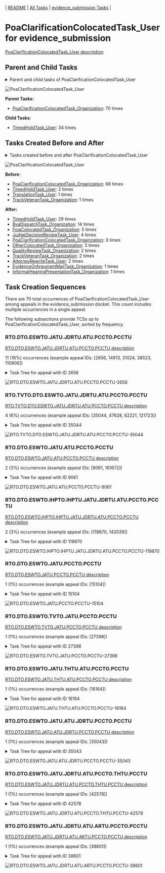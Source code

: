 <!-- DO NOT EDIT THIS FILE.  This file is autogenerated. -->
| [README](../README.md) | [All Tasks](../alltasks.md) | [evidence_submission Tasks](tasklist.md) |

# PoaClarificationColocatedTask_User for evidence_submission

[PoaClarificationColocatedTask_User description](../descr/PoaClarificationColocatedTask_User.md)

## Parent and Child Tasks

<details><summary markdown='span'>Parent and child tasks of PoaClarificationColocatedTask_User
</summary>

```
digraph G {
rankdir=LR;
node [shape=box]
"PoaClarificationColocatedTask_User" -> "TimedHoldTask_User" [label=34]
"PoaClarificationColocatedTask_Organization" -> "PoaClarificationColocatedTask_User" [label=70]
}
```
</details>

![PoaClarificationColocatedTask_User](dot/PoaClarificationColocatedTask_User-parentchild.dot.png)

**Parent Tasks:**

   * [PoaClarificationColocatedTask_Organization](PoaClarificationColocatedTask_Organization.md): 70 times

**Child Tasks:**

   * [TimedHoldTask_User](TimedHoldTask_User.md): 34 times

## Tasks Created Before and After

<details><summary markdown='span'>Tasks created before and after PoaClarificationColocatedTask_User</summary>

```
digraph G {
rankdir=LR;

"PoaClarificationColocatedTask_User" -> "TimedHoldTask_User" [label=29]
"PoaClarificationColocatedTask_User" -> "BvaDispatchTask_Organization" [label=14]
"PoaClarificationColocatedTask_User" -> "FoiaColocatedTask_Organization" [label=5]
"PoaClarificationColocatedTask_User" -> "JudgeDecisionReviewTask_User" [label=4]
"PoaClarificationColocatedTask_User" -> "PoaClarificationColocatedTask_Organization" [label=3]
"PoaClarificationColocatedTask_User" -> "OtherColocatedTask_Organization" [label=3]
"PoaClarificationColocatedTask_User" -> "TrackVeteranTask_Organization" [label=2]
"PoaClarificationColocatedTask_User" -> "QualityReviewTask_Organization" [label=2]
"PoaClarificationColocatedTask_User" -> "AttorneyRewriteTask_User" [label=2]
"PoaClarificationColocatedTask_User" -> "InformalHearingPresentationTask_Organization" [label=1]
"PoaClarificationColocatedTask_User" -> "EvidenceOrArgumentMailTask_Organization" [label=1]
"PoaClarificationColocatedTask_Organization" -> "PoaClarificationColocatedTask_User" [label=66]
"TimedHoldTask_User" -> "PoaClarificationColocatedTask_User" [label=2]
"TranslationTask_User" -> "PoaClarificationColocatedTask_User" [label=1]
"TrackVeteranTask_Organization" -> "PoaClarificationColocatedTask_User" [label=1]
}
```
</details>

![PoaClarificationColocatedTask_User](dot/PoaClarificationColocatedTask_User.dot.png)

**Before:**

   * [PoaClarificationColocatedTask_Organization](PoaClarificationColocatedTask_Organization.md): 66 times
   * [TimedHoldTask_User](TimedHoldTask_User.md): 2 times
   * [TranslationTask_User](TranslationTask_User.md): 1 times
   * [TrackVeteranTask_Organization](TrackVeteranTask_Organization.md): 1 times

**After:**

   * [TimedHoldTask_User](TimedHoldTask_User.md): 29 times
   * [BvaDispatchTask_Organization](BvaDispatchTask_Organization.md): 14 times
   * [FoiaColocatedTask_Organization](FoiaColocatedTask_Organization.md): 5 times
   * [JudgeDecisionReviewTask_User](JudgeDecisionReviewTask_User.md): 4 times
   * [PoaClarificationColocatedTask_Organization](PoaClarificationColocatedTask_Organization.md): 3 times
   * [OtherColocatedTask_Organization](OtherColocatedTask_Organization.md): 3 times
   * [QualityReviewTask_Organization](QualityReviewTask_Organization.md): 2 times
   * [TrackVeteranTask_Organization](TrackVeteranTask_Organization.md): 2 times
   * [AttorneyRewriteTask_User](AttorneyRewriteTask_User.md): 2 times
   * [EvidenceOrArgumentMailTask_Organization](EvidenceOrArgumentMailTask_Organization.md): 1 times
   * [InformalHearingPresentationTask_Organization](InformalHearingPresentationTask_Organization.md): 1 times

## Task Creation Sequences

There are 70 total occurrences of PoaClarificationColocatedTask_User among appeals in the evidence_submission docket.  This count includes multiple occurrences in a single appeal.

The following subsections provide TCSs up to PoaClarificationColocatedTask_User, sorted by frequency.

### RTO.DTO.ESWTO.JATU.JDRTU.ATU.PCCTO.PCCTU

[RTO.DTO.ESWTO.JATU.JDRTU.ATU.PCCTO.PCCTU description](../descr/RTO.DTO.ESWTO.JATU.JDRTU.ATU.PCCTO.PCCTU.md)

11 (16%) occurrences (example appeal IDs: [2656, 14913, 31024, 38523, 110906])

<details><summary markdown='span'>Task Tree for appeal with ID 2656</summary>

```
@startuml
skinparam {
  ObjectBorderColor #555
  ObjectBorderThickness 0
  ObjectFontStyle bold
  ObjectFontSize 14
  ObjectAttributeFontColor #333
  ObjectAttributeFontSize 12
}
  object 0.RootTask #8dd3c7 {
Organization
}
  object 1.DistributionTask #ffffb3 {
Organization
}
  object 2.EvidenceSubmissionWindowTask #fccde5 {
Organization
}
  object 3.JudgeAssignTask #ccebc5 {
User
}
  object 4.JudgeDecisionReviewTask #d9d9d9 {
User
}
  object 5.AttorneyTask #bc80bd {
User
}
  object 6.PoaClarificationColocatedTask #bebada {
Organization
}
  object 7.PoaClarificationColocatedTask #bebada {
User  <back:white>    </back>
}
  object 8.TimedHoldTask #fccde5 {
User
}
  object 9.BvaDispatchTask #b3de69 {
Organization
}
  object 10.BvaDispatchTask #b3de69 {
User
}
0.RootTask -- 1.DistributionTask
1.DistributionTask -- 2.EvidenceSubmissionWindowTask
0.RootTask -- 3.JudgeAssignTask
0.RootTask -- 4.JudgeDecisionReviewTask
4.JudgeDecisionReviewTask -- 5.AttorneyTask
5.AttorneyTask -- 6.PoaClarificationColocatedTask
6.PoaClarificationColocatedTask -- 7.PoaClarificationColocatedTask
7.PoaClarificationColocatedTask -- 8.TimedHoldTask
0.RootTask -- 9.BvaDispatchTask
9.BvaDispatchTask -- 10.BvaDispatchTask
@enduml
```
</details>

![RTO.DTO.ESWTO.JATU.JDRTU.ATU.PCCTO.PCCTU-2656](uml/RTO.DTO.ESWTO.JATU.JDRTU.ATU.PCCTO.PCCTU-2656.png)

### RTO.TVTO.DTO.ESWTO.JATU.JDRTU.ATU.PCCTO.PCCTU

[RTO.TVTO.DTO.ESWTO.JATU.JDRTU.ATU.PCCTO.PCCTU description](../descr/RTO.TVTO.DTO.ESWTO.JATU.JDRTU.ATU.PCCTO.PCCTU.md)

4 (6%) occurrences (example appeal IDs: [35044, 47628, 62221, 121723])

<details><summary markdown='span'>Task Tree for appeal with ID 35044</summary>

```
@startuml
skinparam {
  ObjectBorderColor #555
  ObjectBorderThickness 0
  ObjectFontStyle bold
  ObjectFontSize 14
  ObjectAttributeFontColor #333
  ObjectAttributeFontSize 12
}
  object 0.RootTask #8dd3c7 {
Organization
}
  object 1.TrackVeteranTask #bebada {
Organization
}
  object 2.DistributionTask #ffffb3 {
Organization
}
  object 3.EvidenceSubmissionWindowTask #fccde5 {
Organization
}
  object 4.JudgeAssignTask #ccebc5 {
User
}
  object 5.JudgeDecisionReviewTask #d9d9d9 {
User
}
  object 6.AttorneyTask #bc80bd {
User
}
  object 7.PoaClarificationColocatedTask #bebada {
Organization
}
  object 8.PoaClarificationColocatedTask #bebada {
User  <back:white>    </back>
}
  object 9.TimedHoldTask #fccde5 {
User
}
  object 10.TrackVeteranTask #bebada {
Organization
}
0.RootTask -- 1.TrackVeteranTask
0.RootTask -- 2.DistributionTask
2.DistributionTask -- 3.EvidenceSubmissionWindowTask
0.RootTask -- 4.JudgeAssignTask
0.RootTask -- 5.JudgeDecisionReviewTask
5.JudgeDecisionReviewTask -- 6.AttorneyTask
6.AttorneyTask -- 7.PoaClarificationColocatedTask
7.PoaClarificationColocatedTask -- 8.PoaClarificationColocatedTask
8.PoaClarificationColocatedTask -- 9.TimedHoldTask
0.RootTask -- 10.TrackVeteranTask
@enduml
```
</details>

![RTO.TVTO.DTO.ESWTO.JATU.JDRTU.ATU.PCCTO.PCCTU-35044](uml/RTO.TVTO.DTO.ESWTO.JATU.JDRTU.ATU.PCCTO.PCCTU-35044.png)

### RTO.DTO.ESWTO.JATU.ATU.PCCTO.PCCTU

[RTO.DTO.ESWTO.JATU.ATU.PCCTO.PCCTU description](../descr/RTO.DTO.ESWTO.JATU.ATU.PCCTO.PCCTU.md)

2 (3%) occurrences (example appeal IDs: [9061, 161672])

<details><summary markdown='span'>Task Tree for appeal with ID 9061</summary>

```
@startuml
skinparam {
  ObjectBorderColor #555
  ObjectBorderThickness 0
  ObjectFontStyle bold
  ObjectFontSize 14
  ObjectAttributeFontColor #333
  ObjectAttributeFontSize 12
}
  object 0.RootTask #8dd3c7 {
Organization
}
  object 1.DistributionTask #ffffb3 {
Organization
}
  object 2.EvidenceSubmissionWindowTask #fccde5 {
Organization
}
  object 3.JudgeAssignTask #ccebc5 {
User
}
  object 4.JudgeDecisionReviewTask #d9d9d9 {
User
}
  object 5.AttorneyTask #bc80bd {
User
}
  object 6.TrackVeteranTask #bebada {
Organization
}
  object 7.PoaClarificationColocatedTask #bebada {
Organization
}
  object 8.PoaClarificationColocatedTask #bebada {
User  <back:white>    </back>
}
  object 9.PoaClarificationColocatedTask #bebada {
User  <back:white>    </back>
}
  object 10.TrackVeteranTask #bebada {
Organization
}
  object 11.AttorneyRewriteTask #b3de69 {
User
}
  object 12.PoaClarificationColocatedTask #bebada {
Organization
}
  object 13.PoaClarificationColocatedTask #bebada {
User  <back:white>    </back>
}
  object 14.TrackVeteranTask #bebada {
Organization
}
  object 15.PoaClarificationColocatedTask #bebada {
User  <back:white>    </back>
}
  object 16.JudgeDecisionReviewTask #d9d9d9 {
User
}
  object 17.BvaDispatchTask #b3de69 {
Organization
}
  object 18.BvaDispatchTask #b3de69 {
User
}
0.RootTask -- 1.DistributionTask
1.DistributionTask -- 2.EvidenceSubmissionWindowTask
0.RootTask -- 3.JudgeAssignTask
0.RootTask -- 4.JudgeDecisionReviewTask
16.JudgeDecisionReviewTask -- 5.AttorneyTask
0.RootTask -- 6.TrackVeteranTask
4.JudgeDecisionReviewTask -- 7.PoaClarificationColocatedTask
7.PoaClarificationColocatedTask -- 8.PoaClarificationColocatedTask
7.PoaClarificationColocatedTask -- 9.PoaClarificationColocatedTask
0.RootTask -- 10.TrackVeteranTask
16.JudgeDecisionReviewTask -- 11.AttorneyRewriteTask
4.JudgeDecisionReviewTask -- 12.PoaClarificationColocatedTask
12.PoaClarificationColocatedTask -- 13.PoaClarificationColocatedTask
0.RootTask -- 14.TrackVeteranTask
12.PoaClarificationColocatedTask -- 15.PoaClarificationColocatedTask
0.RootTask -- 16.JudgeDecisionReviewTask
0.RootTask -- 17.BvaDispatchTask
17.BvaDispatchTask -- 18.BvaDispatchTask
@enduml
```
</details>

![RTO.DTO.ESWTO.JATU.ATU.PCCTO.PCCTU-9061](uml/RTO.DTO.ESWTO.JATU.ATU.PCCTO.PCCTU-9061.png)

### RTO.DTO.ESWTO.IHPTO.IHPTU.JATU.JDRTU.ATU.PCCTO.PCCTU

[RTO.DTO.ESWTO.IHPTO.IHPTU.JATU.JDRTU.ATU.PCCTO.PCCTU description](../descr/RTO.DTO.ESWTO.IHPTO.IHPTU.JATU.JDRTU.ATU.PCCTO.PCCTU.md)

2 (3%) occurrences (example appeal IDs: [119870, 142039])

<details><summary markdown='span'>Task Tree for appeal with ID 119870</summary>

```
@startuml
skinparam {
  ObjectBorderColor #555
  ObjectBorderThickness 0
  ObjectFontStyle bold
  ObjectFontSize 14
  ObjectAttributeFontColor #333
  ObjectAttributeFontSize 12
}
  object 0.RootTask #8dd3c7 {
Organization
}
  object 1.TrackVeteranTask #bebada {
Organization
}
  object 2.DistributionTask #ffffb3 {
Organization
}
  object 3.EvidenceSubmissionWindowTask #fccde5 {
Organization
}
  object 4.InformalHearingPresentationTask #fdb462 {
Organization
}
  object 5.InformalHearingPresentationTask #fdb462 {
User
}
  object 6.InformalHearingPresentationTask #fdb462 {
User
}
  object 7.JudgeAssignTask #ccebc5 {
User
}
  object 8.JudgeDecisionReviewTask #d9d9d9 {
User
}
  object 9.AttorneyTask #bc80bd {
User
}
  object 10.PoaClarificationColocatedTask #bebada {
Organization
}
  object 11.PoaClarificationColocatedTask #bebada {
User  <back:white>    </back>
}
  object 12.PoaClarificationColocatedTask #bebada {
Organization
}
  object 13.PoaClarificationColocatedTask #bebada {
User  <back:white>    </back>
}
  object 14.TimedHoldTask #fccde5 {
User
}
  object 15.BvaDispatchTask #b3de69 {
Organization
}
  object 16.BvaDispatchTask #b3de69 {
User
}
0.RootTask -- 1.TrackVeteranTask
0.RootTask -- 2.DistributionTask
2.DistributionTask -- 3.EvidenceSubmissionWindowTask
2.DistributionTask -- 4.InformalHearingPresentationTask
4.InformalHearingPresentationTask -- 5.InformalHearingPresentationTask
4.InformalHearingPresentationTask -- 6.InformalHearingPresentationTask
0.RootTask -- 7.JudgeAssignTask
0.RootTask -- 8.JudgeDecisionReviewTask
8.JudgeDecisionReviewTask -- 9.AttorneyTask
9.AttorneyTask -- 10.PoaClarificationColocatedTask
10.PoaClarificationColocatedTask -- 11.PoaClarificationColocatedTask
9.AttorneyTask -- 12.PoaClarificationColocatedTask
12.PoaClarificationColocatedTask -- 13.PoaClarificationColocatedTask
13.PoaClarificationColocatedTask -- 14.TimedHoldTask
0.RootTask -- 15.BvaDispatchTask
15.BvaDispatchTask -- 16.BvaDispatchTask
@enduml
```
</details>

![RTO.DTO.ESWTO.IHPTO.IHPTU.JATU.JDRTU.ATU.PCCTO.PCCTU-119870](uml/RTO.DTO.ESWTO.IHPTO.IHPTU.JATU.JDRTU.ATU.PCCTO.PCCTU-119870.png)

### RTO.DTO.ESWTO.JATU.PCCTO.PCCTU

[RTO.DTO.ESWTO.JATU.PCCTO.PCCTU description](../descr/RTO.DTO.ESWTO.JATU.PCCTO.PCCTU.md)

1 (1%) occurrences (example appeal IDs: [15104])

<details><summary markdown='span'>Task Tree for appeal with ID 15104</summary>

```
@startuml
skinparam {
  ObjectBorderColor #555
  ObjectBorderThickness 0
  ObjectFontStyle bold
  ObjectFontSize 14
  ObjectAttributeFontColor #333
  ObjectAttributeFontSize 12
}
  object 0.RootTask #8dd3c7 {
Organization
}
  object 1.DistributionTask #ffffb3 {
Organization
}
  object 2.EvidenceSubmissionWindowTask #fccde5 {
Organization
}
  object 3.JudgeAssignTask #ccebc5 {
User
}
  object 4.JudgeDecisionReviewTask #d9d9d9 {
User
}
  object 5.AttorneyTask #bc80bd {
User
}
  object 6.PoaClarificationColocatedTask #bebada {
Organization
}
  object 7.PoaClarificationColocatedTask #bebada {
User  <back:white>    </back>
}
  object 8.OtherColocatedTask #80b1d3 {
Organization
}
  object 9.OtherColocatedTask #80b1d3 {
User
}
  object 10.TimedHoldTask #fccde5 {
User
}
  object 11.JudgeAssignTask #ccebc5 {
User
}
  object 12.JudgeDecisionReviewTask #d9d9d9 {
User
}
  object 13.AttorneyTask #bc80bd {
User
}
  object 14.BvaDispatchTask #b3de69 {
Organization
}
  object 15.BvaDispatchTask #b3de69 {
User
}
  object 16.EvidenceOrArgumentMailTask #ffffb3 {
Organization
}
  object 17.EvidenceOrArgumentMailTask #ffffb3 {
Organization
}
  object 18.EvidenceOrArgumentMailTask #ffffb3 {
User
}
  object 19.DeathCertificateMailTask #fb8072 {
Organization
}
  object 20.DeathCertificateMailTask #fb8072 {
Organization
}
  object 21.DeathCertificateMailTask #fb8072 {
User
}
  object 22.DeathCertificateMailTask #fb8072 {
User
}
0.RootTask -- 1.DistributionTask
1.DistributionTask -- 2.EvidenceSubmissionWindowTask
0.RootTask -- 3.JudgeAssignTask
0.RootTask -- 4.JudgeDecisionReviewTask
4.JudgeDecisionReviewTask -- 5.AttorneyTask
5.AttorneyTask -- 6.PoaClarificationColocatedTask
6.PoaClarificationColocatedTask -- 7.PoaClarificationColocatedTask
5.AttorneyTask -- 8.OtherColocatedTask
8.OtherColocatedTask -- 9.OtherColocatedTask
9.OtherColocatedTask -- 10.TimedHoldTask
0.RootTask -- 11.JudgeAssignTask
0.RootTask -- 12.JudgeDecisionReviewTask
12.JudgeDecisionReviewTask -- 13.AttorneyTask
0.RootTask -- 14.BvaDispatchTask
14.BvaDispatchTask -- 15.BvaDispatchTask
0.RootTask -- 16.EvidenceOrArgumentMailTask
16.EvidenceOrArgumentMailTask -- 17.EvidenceOrArgumentMailTask
17.EvidenceOrArgumentMailTask -- 18.EvidenceOrArgumentMailTask
0.RootTask -- 19.DeathCertificateMailTask
19.DeathCertificateMailTask -- 20.DeathCertificateMailTask
20.DeathCertificateMailTask -- 21.DeathCertificateMailTask
20.DeathCertificateMailTask -- 22.DeathCertificateMailTask
@enduml
```
</details>

![RTO.DTO.ESWTO.JATU.PCCTO.PCCTU-15104](uml/RTO.DTO.ESWTO.JATU.PCCTO.PCCTU-15104.png)

### RTO.DTO.ESWTO.TVTO.JATU.PCCTO.PCCTU

[RTO.DTO.ESWTO.TVTO.JATU.PCCTO.PCCTU description](../descr/RTO.DTO.ESWTO.TVTO.JATU.PCCTO.PCCTU.md)

1 (1%) occurrences (example appeal IDs: [27398])

<details><summary markdown='span'>Task Tree for appeal with ID 27398</summary>

```
@startuml
skinparam {
  ObjectBorderColor #555
  ObjectBorderThickness 0
  ObjectFontStyle bold
  ObjectFontSize 14
  ObjectAttributeFontColor #333
  ObjectAttributeFontSize 12
}
  object 0.RootTask #8dd3c7 {
Organization
}
  object 1.TrackVeteranTask #bebada {
Organization
}
  object 2.DistributionTask #ffffb3 {
Organization
}
  object 3.EvidenceSubmissionWindowTask #fccde5 {
Organization
}
  object 4.TrackVeteranTask #bebada {
Organization
}
  object 5.InformalHearingPresentationTask #fdb462 {
Organization
}
  object 6.TrackVeteranTask #bebada {
Organization
}
  object 7.JudgeAssignTask #ccebc5 {
User
}
  object 8.JudgeDecisionReviewTask #d9d9d9 {
User
}
  object 9.AttorneyTask #bc80bd {
User
}
  object 10.PoaClarificationColocatedTask #bebada {
Organization
}
  object 11.PoaClarificationColocatedTask #bebada {
User  <back:white>    </back>
}
  object 12.PoaClarificationColocatedTask #bebada {
Organization
}
  object 13.PoaClarificationColocatedTask #bebada {
User  <back:white>    </back>
}
  object 14.TimedHoldTask #fccde5 {
User
}
  object 15.JudgeAssignTask #ccebc5 {
User
}
  object 16.JudgeAssignTask #ccebc5 {
User
}
  object 17.TimedHoldTask #fccde5 {
User
}
  object 18.TimedHoldTask #fccde5 {
User
}
  object 19.JudgeDecisionReviewTask #d9d9d9 {
User
}
  object 20.AttorneyTask #bc80bd {
User
}
  object 21.PoaClarificationColocatedTask #bebada {
Organization
}
  object 22.PoaClarificationColocatedTask #bebada {
User  <back:white>    </back>
}
0.RootTask -- 1.TrackVeteranTask
0.RootTask -- 2.DistributionTask
2.DistributionTask -- 3.EvidenceSubmissionWindowTask
0.RootTask -- 4.TrackVeteranTask
0.RootTask -- 5.InformalHearingPresentationTask
0.RootTask -- 6.TrackVeteranTask
0.RootTask -- 7.JudgeAssignTask
0.RootTask -- 8.JudgeDecisionReviewTask
8.JudgeDecisionReviewTask -- 9.AttorneyTask
9.AttorneyTask -- 10.PoaClarificationColocatedTask
10.PoaClarificationColocatedTask -- 11.PoaClarificationColocatedTask
9.AttorneyTask -- 12.PoaClarificationColocatedTask
12.PoaClarificationColocatedTask -- 13.PoaClarificationColocatedTask
13.PoaClarificationColocatedTask -- 14.TimedHoldTask
0.RootTask -- 15.JudgeAssignTask
0.RootTask -- 16.JudgeAssignTask
16.JudgeAssignTask -- 17.TimedHoldTask
16.JudgeAssignTask -- 18.TimedHoldTask
0.RootTask -- 19.JudgeDecisionReviewTask
19.JudgeDecisionReviewTask -- 20.AttorneyTask
20.AttorneyTask -- 21.PoaClarificationColocatedTask
21.PoaClarificationColocatedTask -- 22.PoaClarificationColocatedTask
@enduml
```
</details>

![RTO.DTO.ESWTO.TVTO.JATU.PCCTO.PCCTU-27398](uml/RTO.DTO.ESWTO.TVTO.JATU.PCCTO.PCCTU-27398.png)

### RTO.DTO.ESWTO.JATU.THTU.ATU.PCCTO.PCCTU

[RTO.DTO.ESWTO.JATU.THTU.ATU.PCCTO.PCCTU description](../descr/RTO.DTO.ESWTO.JATU.THTU.ATU.PCCTO.PCCTU.md)

1 (1%) occurrences (example appeal IDs: [16164])

<details><summary markdown='span'>Task Tree for appeal with ID 16164</summary>

```
@startuml
skinparam {
  ObjectBorderColor #555
  ObjectBorderThickness 0
  ObjectFontStyle bold
  ObjectFontSize 14
  ObjectAttributeFontColor #333
  ObjectAttributeFontSize 12
}
  object 0.RootTask #8dd3c7 {
Organization
}
  object 1.DistributionTask #ffffb3 {
Organization
}
  object 2.EvidenceSubmissionWindowTask #fccde5 {
Organization
}
  object 3.JudgeAssignTask #ccebc5 {
User
}
  object 4.TimedHoldTask #fccde5 {
User
}
  object 5.JudgeDecisionReviewTask #d9d9d9 {
User
}
  object 6.AttorneyTask #bc80bd {
User
}
  object 7.PoaClarificationColocatedTask #bebada {
Organization
}
  object 8.PoaClarificationColocatedTask #bebada {
User  <back:white>    </back>
}
  object 9.TimedHoldTask #fccde5 {
User
}
  object 10.JudgeDecisionReviewTask #d9d9d9 {
User
}
  object 11.JudgeDecisionReviewTask #d9d9d9 {
User
}
  object 12.BvaDispatchTask #b3de69 {
Organization
}
  object 13.BvaDispatchTask #b3de69 {
User
}
  object 14.BvaDispatchTask #b3de69 {
User
}
0.RootTask -- 1.DistributionTask
1.DistributionTask -- 2.EvidenceSubmissionWindowTask
0.RootTask -- 3.JudgeAssignTask
3.JudgeAssignTask -- 4.TimedHoldTask
0.RootTask -- 5.JudgeDecisionReviewTask
11.JudgeDecisionReviewTask -- 6.AttorneyTask
6.AttorneyTask -- 7.PoaClarificationColocatedTask
7.PoaClarificationColocatedTask -- 8.PoaClarificationColocatedTask
8.PoaClarificationColocatedTask -- 9.TimedHoldTask
0.RootTask -- 10.JudgeDecisionReviewTask
0.RootTask -- 11.JudgeDecisionReviewTask
0.RootTask -- 12.BvaDispatchTask
12.BvaDispatchTask -- 13.BvaDispatchTask
12.BvaDispatchTask -- 14.BvaDispatchTask
@enduml
```
</details>

![RTO.DTO.ESWTO.JATU.THTU.ATU.PCCTO.PCCTU-16164](uml/RTO.DTO.ESWTO.JATU.THTU.ATU.PCCTO.PCCTU-16164.png)

### RTO.DTO.ESWTO.JATU.ATU.JDRTU.PCCTO.PCCTU

[RTO.DTO.ESWTO.JATU.ATU.JDRTU.PCCTO.PCCTU description](../descr/RTO.DTO.ESWTO.JATU.ATU.JDRTU.PCCTO.PCCTU.md)

1 (1%) occurrences (example appeal IDs: [35043])

<details><summary markdown='span'>Task Tree for appeal with ID 35043</summary>

```
@startuml
skinparam {
  ObjectBorderColor #555
  ObjectBorderThickness 0
  ObjectFontStyle bold
  ObjectFontSize 14
  ObjectAttributeFontColor #333
  ObjectAttributeFontSize 12
}
  object 0.RootTask #8dd3c7 {
Organization
}
  object 1.DistributionTask #ffffb3 {
Organization
}
  object 2.EvidenceSubmissionWindowTask #fccde5 {
Organization
}
  object 3.JudgeAssignTask #ccebc5 {
User
}
  object 4.JudgeDecisionReviewTask #d9d9d9 {
User
}
  object 5.AttorneyTask #bc80bd {
User
}
  object 6.JudgeDecisionReviewTask #d9d9d9 {
User
}
  object 7.PoaClarificationColocatedTask #bebada {
Organization
}
  object 8.PoaClarificationColocatedTask #bebada {
User  <back:white>    </back>
}
  object 9.TimedHoldTask #fccde5 {
User
}
  object 10.PoaClarificationColocatedTask #bebada {
Organization
}
  object 11.PoaClarificationColocatedTask #bebada {
User  <back:white>    </back>
}
  object 12.TimedHoldTask #fccde5 {
User
}
  object 13.BvaDispatchTask #b3de69 {
Organization
}
  object 14.BvaDispatchTask #b3de69 {
User
}
  object 15.BvaDispatchTask #b3de69 {
User
}
  object 16.JudgeDispatchReturnTask #ffffb3 {
User
}
  object 17.JudgeDispatchReturnTask #ffffb3 {
User
}
  object 18.AttorneyDispatchReturnTask #fccde5 {
User
}
0.RootTask -- 1.DistributionTask
1.DistributionTask -- 2.EvidenceSubmissionWindowTask
0.RootTask -- 3.JudgeAssignTask
0.RootTask -- 4.JudgeDecisionReviewTask
6.JudgeDecisionReviewTask -- 5.AttorneyTask
0.RootTask -- 6.JudgeDecisionReviewTask
6.JudgeDecisionReviewTask -- 7.PoaClarificationColocatedTask
7.PoaClarificationColocatedTask -- 8.PoaClarificationColocatedTask
8.PoaClarificationColocatedTask -- 9.TimedHoldTask
6.JudgeDecisionReviewTask -- 10.PoaClarificationColocatedTask
10.PoaClarificationColocatedTask -- 11.PoaClarificationColocatedTask
11.PoaClarificationColocatedTask -- 12.TimedHoldTask
0.RootTask -- 13.BvaDispatchTask
13.BvaDispatchTask -- 14.BvaDispatchTask
13.BvaDispatchTask -- 15.BvaDispatchTask
15.BvaDispatchTask -- 16.JudgeDispatchReturnTask
15.BvaDispatchTask -- 17.JudgeDispatchReturnTask
17.JudgeDispatchReturnTask -- 18.AttorneyDispatchReturnTask
@enduml
```
</details>

![RTO.DTO.ESWTO.JATU.ATU.JDRTU.PCCTO.PCCTU-35043](uml/RTO.DTO.ESWTO.JATU.ATU.JDRTU.PCCTO.PCCTU-35043.png)

### RTO.DTO.ESWTO.JATU.JDRTU.ATU.PCCTO.THTU.PCCTU

[RTO.DTO.ESWTO.JATU.JDRTU.ATU.PCCTO.THTU.PCCTU description](../descr/RTO.DTO.ESWTO.JATU.JDRTU.ATU.PCCTO.THTU.PCCTU.md)

1 (1%) occurrences (example appeal IDs: [42578])

<details><summary markdown='span'>Task Tree for appeal with ID 42578</summary>

```
@startuml
skinparam {
  ObjectBorderColor #555
  ObjectBorderThickness 0
  ObjectFontStyle bold
  ObjectFontSize 14
  ObjectAttributeFontColor #333
  ObjectAttributeFontSize 12
}
  object 0.RootTask #8dd3c7 {
Organization
}
  object 1.DistributionTask #ffffb3 {
Organization
}
  object 2.EvidenceSubmissionWindowTask #fccde5 {
Organization
}
  object 3.TrackVeteranTask #bebada {
Organization
}
  object 4.InformalHearingPresentationTask #fdb462 {
Organization
}
  object 5.JudgeAssignTask #ccebc5 {
User
}
  object 6.JudgeDecisionReviewTask #d9d9d9 {
User
}
  object 7.AttorneyTask #bc80bd {
User
}
  object 8.PoaClarificationColocatedTask #bebada {
Organization
}
  object 9.PoaClarificationColocatedTask #bebada {
User  <back:white>    </back>
}
  object 10.TrackVeteranTask #bebada {
Organization
}
  object 11.InformalHearingPresentationTask #fdb462 {
Organization
}
  object 12.TimedHoldTask #fccde5 {
User
}
  object 13.PoaClarificationColocatedTask #bebada {
User  <back:white>    </back>
}
  object 14.TimedHoldTask #fccde5 {
User
}
  object 15.TrackVeteranTask #bebada {
Organization
}
  object 16.InformalHearingPresentationTask #fdb462 {
Organization
}
  object 17.BvaDispatchTask #b3de69 {
Organization
}
  object 18.BvaDispatchTask #b3de69 {
User
}
  object 19.BvaDispatchTask #b3de69 {
User
}
  object 20.BvaDispatchTask #b3de69 {
User
}
0.RootTask -- 1.DistributionTask
1.DistributionTask -- 2.EvidenceSubmissionWindowTask
0.RootTask -- 3.TrackVeteranTask
0.RootTask -- 4.InformalHearingPresentationTask
0.RootTask -- 5.JudgeAssignTask
0.RootTask -- 6.JudgeDecisionReviewTask
6.JudgeDecisionReviewTask -- 7.AttorneyTask
7.AttorneyTask -- 8.PoaClarificationColocatedTask
8.PoaClarificationColocatedTask -- 9.PoaClarificationColocatedTask
0.RootTask -- 10.TrackVeteranTask
0.RootTask -- 11.InformalHearingPresentationTask
9.PoaClarificationColocatedTask -- 12.TimedHoldTask
8.PoaClarificationColocatedTask -- 13.PoaClarificationColocatedTask
13.PoaClarificationColocatedTask -- 14.TimedHoldTask
0.RootTask -- 15.TrackVeteranTask
0.RootTask -- 16.InformalHearingPresentationTask
0.RootTask -- 17.BvaDispatchTask
17.BvaDispatchTask -- 18.BvaDispatchTask
17.BvaDispatchTask -- 19.BvaDispatchTask
17.BvaDispatchTask -- 20.BvaDispatchTask
@enduml
```
</details>

![RTO.DTO.ESWTO.JATU.JDRTU.ATU.PCCTO.THTU.PCCTU-42578](uml/RTO.DTO.ESWTO.JATU.JDRTU.ATU.PCCTO.THTU.PCCTU-42578.png)

### RTO.DTO.ESWTO.JATU.JDRTU.ATU.ARTU.PCCTO.PCCTU

[RTO.DTO.ESWTO.JATU.JDRTU.ATU.ARTU.PCCTO.PCCTU description](../descr/RTO.DTO.ESWTO.JATU.JDRTU.ATU.ARTU.PCCTO.PCCTU.md)

1 (1%) occurrences (example appeal IDs: [38601])

<details><summary markdown='span'>Task Tree for appeal with ID 38601</summary>

```
@startuml
skinparam {
  ObjectBorderColor #555
  ObjectBorderThickness 0
  ObjectFontStyle bold
  ObjectFontSize 14
  ObjectAttributeFontColor #333
  ObjectAttributeFontSize 12
}
  object 0.RootTask #8dd3c7 {
Organization
}
  object 1.TrackVeteranTask #bebada {
Organization
}
  object 2.DistributionTask #ffffb3 {
Organization
}
  object 3.EvidenceSubmissionWindowTask #fccde5 {
Organization
}
  object 4.JudgeAssignTask #ccebc5 {
User
}
  object 5.JudgeDecisionReviewTask #d9d9d9 {
User
}
  object 6.AttorneyTask #bc80bd {
User
}
  object 7.AttorneyRewriteTask #b3de69 {
User
}
  object 8.PoaClarificationColocatedTask #bebada {
Organization
}
  object 9.PoaClarificationColocatedTask #bebada {
User  <back:white>    </back>
}
  object 10.BvaDispatchTask #b3de69 {
Organization
}
  object 11.BvaDispatchTask #b3de69 {
User
}
  object 12.JudgeDispatchReturnTask #ffffb3 {
User
}
  object 13.TrackVeteranTask #bebada {
Organization
}
0.RootTask -- 1.TrackVeteranTask
0.RootTask -- 2.DistributionTask
2.DistributionTask -- 3.EvidenceSubmissionWindowTask
0.RootTask -- 4.JudgeAssignTask
0.RootTask -- 5.JudgeDecisionReviewTask
5.JudgeDecisionReviewTask -- 6.AttorneyTask
5.JudgeDecisionReviewTask -- 7.AttorneyRewriteTask
7.AttorneyRewriteTask -- 8.PoaClarificationColocatedTask
8.PoaClarificationColocatedTask -- 9.PoaClarificationColocatedTask
0.RootTask -- 10.BvaDispatchTask
10.BvaDispatchTask -- 11.BvaDispatchTask
11.BvaDispatchTask -- 12.JudgeDispatchReturnTask
0.RootTask -- 13.TrackVeteranTask
@enduml
```
</details>

![RTO.DTO.ESWTO.JATU.JDRTU.ATU.ARTU.PCCTO.PCCTU-38601](uml/RTO.DTO.ESWTO.JATU.JDRTU.ATU.ARTU.PCCTO.PCCTU-38601.png)


